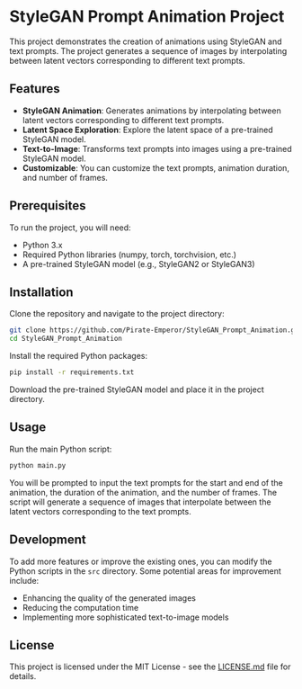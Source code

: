 # StyleGAN Prompt Animation Project

This project demonstrates the creation of animations using StyleGAN and text prompts. The project generates a sequence of images by interpolating between latent vectors corresponding to different text prompts.

## Features

- **StyleGAN Animation**: Generates animations by interpolating between latent vectors corresponding to different text prompts.
- **Latent Space Exploration**: Explore the latent space of a pre-trained StyleGAN model.
- **Text-to-Image**: Transforms text prompts into images using a pre-trained StyleGAN model.
- **Customizable**: You can customize the text prompts, animation duration, and number of frames.

## Prerequisites

To run the project, you will need:

- Python 3.x
- Required Python libraries (numpy, torch, torchvision, etc.)
- A pre-trained StyleGAN model (e.g., StyleGAN2 or StyleGAN3)

## Installation

Clone the repository and navigate to the project directory:

```bash
git clone https://github.com/Pirate-Emperor/StyleGAN_Prompt_Animation.git
cd StyleGAN_Prompt_Animation
```

Install the required Python packages:

```bash
pip install -r requirements.txt
```

Download the pre-trained StyleGAN model and place it in the project directory.

## Usage

Run the main Python script:

```bash
python main.py
```

You will be prompted to input the text prompts for the start and end of the animation, the duration of the animation, and the number of frames. The script will generate a sequence of images that interpolate between the latent vectors corresponding to the text prompts.

## Development

To add more features or improve the existing ones, you can modify the Python scripts in the `src` directory. Some potential areas for improvement include:

- Enhancing the quality of the generated images
- Reducing the computation time
- Implementing more sophisticated text-to-image models

## License

This project is licensed under the MIT License - see the [LICENSE.md](LICENSE.md) file for details.
